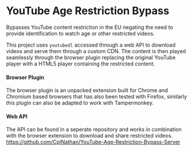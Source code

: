 # YouTube Age Restriction Bypass
Bypasses YouTube content restriction in the EU negating the need to provide identification to watch age or other restricted videos.
 
This project uses `youtubedl` accessed through a web API to download videos and serve them through a custom CDN. The content is then played seamlessly through the browser plugin replacing the original YouTube player with a HTML5 player containing the restricted content.

#### Browser Plugin
The browser plugin is an unpacked extension built for Chrome and Chromium based browsers that has also been tested with Firefox, similarly this plugin can also be adapted to work with Tampermonkey.

#### Web API
The API can be found in a seperate repository and works in combination with the browser extension to download and share restricted videos.
https://github.com/CplNathan/YouTube-Age-Restriction-Bypass-Server
